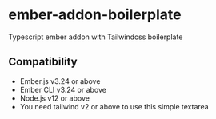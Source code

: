 ember-addon-boilerplate
==============================================================================

Typescript ember addon with Tailwindcss boilerplate

Compatibility
------------------------------------------------------------------------------

* Ember.js v3.24 or above
* Ember CLI v3.24 or above
* Node.js v12 or above
* You need tailwind v2 or above to use this simple textarea